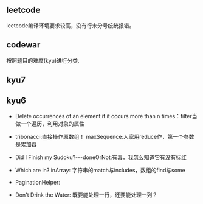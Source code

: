## leetcode
leetcode编译环境要求较高，没有行末分号统统报错。

## codewar
按照题目的难度(kyu)进行分类.



## kyu7

## kyu6
+ Delete occurrences of an element if it occurs more than n times：filter当做一个遍历，利用对象的属性

+ tribonacci:直接操作原数组！
maxSequence:人家用reduce作，第一个参数是累加器

+ Did I Finish my Sudoku?---doneOrNot:有毒，我怎么知道它有没有标红
+ Which are in?  inArray: 字符串的match与includes，数组的find与some
+ PaginationHelper:
+ Don't Drink the Water: 既要能处理一行，还要能处理一列？


## 
